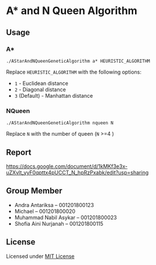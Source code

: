 # A* and N Queen Algorithm

## Usage

### A*

```
./AStarAndNQueenGeneticAlgorithm a* HEURISTIC_ALGORITHM
```

Replace `HEURISTIC_ALGORITHM` with the following options:

- `1` - Euclidean distance
- `2` - Diagonal distance
- `3` (Default) - Manhattan distance

### NQueen

```
./AStarAndNQueenGeneticAlgorithm nqueen N
```

Replace `N` with the number of queen (`N` >=4 )

## Report

https://docs.google.com/document/d/1kMKf3e3x-uZXvlt_yyF0qpttx4pUCCT_N_hpRzPxabk/edit?usp=sharing

## Group Member

- Andra Antariksa – 001201800123
- Michael – 001201800020
- Muhammad Nabil Asykar – 001201800023
- Shofia Aini Nurjanah – 001201800115

## License

Licensed under [MIT License](LICENSE)
